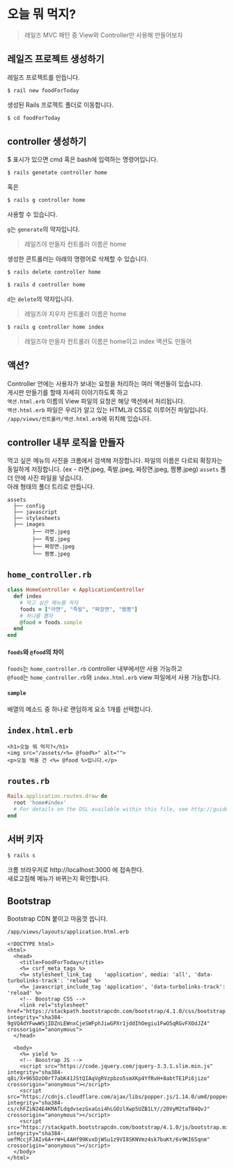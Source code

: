 # 오늘 뭐 먹지?

>  레일즈 MVC 패턴 중 View와 Controller만 사용해 만들어보자

## 레일즈 프로젝트 생성하기
레일즈 프로젝트를 만듭니다.
```bash
$ rail new foodForToday
```
생성된 Rails 프로젝트 폴더로 이동합니다.
```bash
$ cd foodForToday
```

## controller 생성하기
$ 표시가 있으면 cmd 혹은 bash에 입력하는 명령어입니다. 
```bash
$ rails genetate controller home
```
혹은
```bash
$ rails g controller home
```
사용할 수 있습니다.

`g`는 `generate`의 약자입니다.
> 레일즈야 만들자 컨트롤러 이름은 home  

생성한 콘트롤러는 아래의 명령어로 삭제할 수 있습니다.

```bash
$ rails delete controller home
```

```bash
$ rails d controller home
```
`d`는 `delete`의 약자입니다.
> 레일즈야 지우자 컨트롤러 이름은 home

```bash
$ rails g controller home index
```
> 레일즈야 만들자 컨트롤러 이름은 home이고 index 액션도 만들어

## 액션?

Controller 안에는 사용자가 보내는 요청을 처리하는 여러 액션들이 있습니다.  
게시판 만들기를 할때 자세히 이야기하도록 하고  
`액션.html.erb` 이름의 View 파일의 요청은 해당 액션에서 처리됩니다.    
`액션.html.erb` 파일은 우리가 알고 있는 HTML과 CSS로 이루어진 파일입니다.  
`/app/views/컨트롤러/액션.html.erb`에 위치해 있습니다.

## controller 내부 로직을 만들자

먹고 싶은 메뉴의 사진을 크롬에서 검색해 저장합니다.
파일의 이름은 다르되 확장자는 동일하게 저장합니다.
(ex - 라면.jpeg, 족발.jpeg, 짜장면.jpeg, 짬뽕.jpeg)
`assets` 폴더 안에 사진 파일을 넣습니다.  
아래 형태의 폴더 트리로 만듭니다.
```
assets
  ├── config
  ├── javascript
  ├── stylesheets
  ├── images
        ├── 라면.jpeg
        ├── 족발.jpeg
        ├── 짜장면.jpeg
        └── 짬뽕.jpeg
```

## `home_controller.rb`
```ruby
class HomeController < ApplicationController
  def index
    # 먹고 싶은 메뉴를 적자
    foods = ["라면", "족발", "짜장면", "짬뽕"]
    # 하나를 뽑자
    @food = foods.sample
  end
end
```
#### `foods`와 `@food`의 차이
`foods`는 `home_controller.rb` controller 내부에서만 사용 가능하고  
`@food`는 `home_controller.rb`와 `index.html.erb` view 파일에서 사용 가능합니다.

#### `sample`
배열의 메소드 중 하나로 랜덤하게 요소 1개를 선택합니다.

## `index.html.erb`
```erb
<h1>오늘 뭐 먹지?</h1>
<img src="/assets/<%= @food%>" alt="">
<p>오늘 먹을 건 <%= @food %>입니다.</p>
```

## `routes.rb`
```ruby
Rails.application.routes.draw do
  root 'home#index'
  # For details on the DSL available within this file, see http://guides.rubyonrails.org/routing.html
end
```

## 서버 키자
```bash
$ rails s
```

크롬 브라우저로 http://localhost:3000 에 접속한다.  
새로고침해 메뉴가 바뀌는지 확인합니다.

## Bootstrap

Bootstrap CDN 붙이고 마음껏 씁니다.
 
`/app/views/layouts/application.html.erb`
```erb
<!DOCTYPE html>
<html>
  <head>
    <title>FoodForToday</title>
    <%= csrf_meta_tags %>
    <%= stylesheet_link_tag    'application', media: 'all', 'data-turbolinks-track': 'reload' %>
    <%= javascript_include_tag 'application', 'data-turbolinks-track': 'reload' %>
    <!-- Boostrap CSS -->
    <link rel="stylesheet" href="https://stackpath.bootstrapcdn.com/bootstrap/4.1.0/css/bootstrap.min.css" integrity="sha384-9gVQ4dYFwwWSjIDZnLEWnxCjeSWFphJiwGPXr1jddIhOegiu1FwO5qRGvFXOdJZ4" crossorigin="anonymous">
  </head>

  <body>
    <%= yield %>
    <!-- Boostrap JS -->
    <script src="https://code.jquery.com/jquery-3.3.1.slim.min.js" integrity="sha384-q8i/X+965DzO0rT7abK41JStQIAqVgRVzpbzo5smXKp4YfRvH+8abtTE1Pi6jizo" crossorigin="anonymous"></script>
    <script src="https://cdnjs.cloudflare.com/ajax/libs/popper.js/1.14.0/umd/popper.min.js" integrity="sha384-cs/chFZiN24E4KMATLdqdvsezGxaGsi4hLGOzlXwp5UZB1LY//20VyM2taTB4QvJ" crossorigin="anonymous"></script>
    <script src="https://stackpath.bootstrapcdn.com/bootstrap/4.1.0/js/bootstrap.min.js" integrity="sha384-uefMccjFJAIv6A+rW+L4AHf99KvxDjWSu1z9VI8SKNVmz4sk7buKt/6v9KI65qnm" crossorigin="anonymous"></script>
  </body>
</html>

```